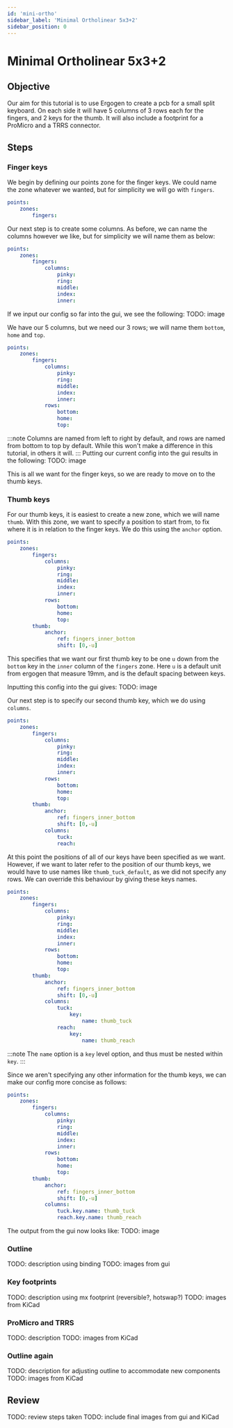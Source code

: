 ```yaml
---
id: 'mini-ortho'
sidebar_label: 'Minimal Ortholinear 5x3+2'
sidebar_position: 0
---
```


# Minimal Ortholinear 5x3+2

## Objective

Our aim for this tutorial is to use Ergogen to create a pcb for a small split keyboard.
On each side it will have 5 columns of 3 rows each for the fingers, and 2 keys for the thumb.
It will also include a footprint for a ProMicro and a TRRS connector.

## Steps

### Finger keys

We begin by defining our points zone for the finger keys.
We could name the zone whatever we wanted, but for simplicity we will go with `fingers`.
```yaml
points:
    zones:
        fingers:
```
Our next step is to create some columns.
As before, we can name the columns however we like, but for simplicity we will name them as below:
```yaml
points:
    zones:
        fingers:
            columns:
                pinky:
                ring:
                middle:
                index:
                inner:
```

If we input our config so far into the gui, we see the following:
TODO: image

We have our 5 columns, but we need our 3 rows; we will name them `bottom`, `home` and `top`.
```yaml
points:
    zones:
        fingers:
            columns:
                pinky:
                ring:
                middle:
                index:
                inner:
            rows:
                bottom:
                home:
                top:
```
:::note
Columns are named from left to right by default, and rows are named from bottom to top by default.
While this won't make a difference in this tutorial, in others it will.
:::
Putting our current config into the gui results in the following:
TODO: image

This is all we want for the finger keys, so we are ready to move on to the thumb keys.

### Thumb keys

For our thumb keys, it is easiest to create a new zone, which we will name `thumb`.
With this zone, we want to specify a position to start from, to fix where it is in relation to the finger keys.
We do this using the `anchor` option.
```yaml
points:
    zones:
        fingers:
            columns:
                pinky:
                ring:
                middle:
                index:
                inner:
            rows:
                bottom:
                home:
                top:
        thumb:
            anchor:
                ref: fingers_inner_bottom
                shift: [0,-u]
```
This specifies that we want our first thumb key to be one `u` down from the `bottom` key in the `inner` column of the `fingers` zone.
Here `u` is a default unit from ergogen that measure 19mm, and is the default spacing between keys.

Inputting this config into the gui gives:
TODO: image

Our next step is to specify our second thumb key, which we do using `columns`.
```yaml
points:
    zones:
        fingers:
            columns:
                pinky:
                ring:
                middle:
                index:
                inner:
            rows:
                bottom:
                home:
                top:
        thumb:
            anchor:
                ref: fingers_inner_bottom
                shift: [0,-u]
            columns:
                tuck:
                reach:
```
At this point the positions of all of our keys have been specified as we want.
However, if we want to later refer to the position of our thumb keys, we would have to use names like `thumb_tuck_default`,
as we did not specify any rows.
We can override this behaviour by giving these keys names.
```yaml
points:
    zones:
        fingers:
            columns:
                pinky:
                ring:
                middle:
                index:
                inner:
            rows:
                bottom:
                home:
                top:
        thumb:
            anchor:
                ref: fingers_inner_bottom
                shift: [0,-u]
            columns:
                tuck:
                    key:
                        name: thumb_tuck
                reach:
                    key:
                        name: thumb_reach
```
:::note
The `name` option is a `key` level option, and thus must be nested within `key`.
:::

Since we aren't specifying any other information for the thumb keys, we can make our config more concise as follows:
```yaml
points:
    zones:
        fingers:
            columns:
                pinky:
                ring:
                middle:
                index:
                inner:
            rows:
                bottom:
                home:
                top:
        thumb:
            anchor:
                ref: fingers_inner_bottom
                shift: [0,-u]
            columns:
                tuck.key.name: thumb_tuck
                reach.key.name: thumb_reach
```

The output from the gui now looks like:
TODO: image

### Outline

TODO: description using binding
TODO: images from gui

### Key footprints

TODO: description using mx footprint (reversible?, hotswap?)
TODO: images from KiCad

### ProMicro and TRRS

TODO: description
TODO: images from KiCad

### Outline again

TODO: description for adjusting outline to accommodate new components
TODO: images from KiCad

## Review

TODO: review steps taken
TODO: include final images from gui and KiCad
